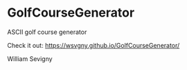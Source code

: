 # GolfCourseGenerator
ASCII golf course generator

Check it out: https://wsvgny.github.io/GolfCourseGenerator/

William Sevigny
